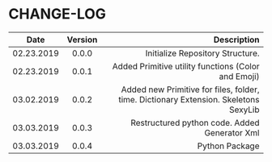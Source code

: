 # CHANGE-LOG

| Date       | Version |                                        Description |
| ---------- | :-----: | -------------------------------------------------: |
| 02.23.2019 |  0.0.0  |                   Initialize Repository Structure. |
| 02.23.2019 |  0.0.1  | Added Primitive utility functions (Color and Emoji)|
| 03.02.2019 |  0.0.2  | Added new Primitive for files, folder, time. Dictionary Extension. Skeletons SexyLib|
| 03.03.2019 |  0.0.3  | Restructured python code. Added Generator Xml|
| 03.03.2019 |  0.0.4  | Python Package| TO-DO Generate it 
